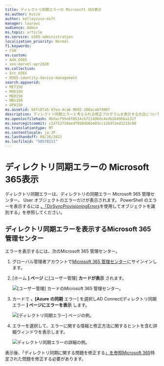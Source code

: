 ```yaml
---
title: ディレクトリ同期エラーの Microsoft 365表示
ms.author: kvice
author: kelleyvice-msft
manager: laurawi
audience: Admin
ms.topic: article
ms.service: o365-administration
localization_priority: Normal
f1.keywords:
- CSH
ms.custom:
- Adm_O365
- seo-marvel-apr2020
ms.collection:
- Ent_O365
- M365-identity-device-management
search.appverid:
- MET150
- MOE150
- MED150
- MBS150
- GPA150
ms.assetid: b4fc07a5-97ea-4ca6-9692-108acab74067
description: ディレクトリ同期エラーと考えられる修正プログラムを表示する方法については、Microsoft 365 管理センター。
ms.openlocfilehash: 0bdacf95e0f8534cb721496dc4edb1b49bba131f
ms.sourcegitcommit: c2d752718aedf958db6b403cc12b972ed1215c00
ms.translationtype: MT
ms.contentlocale: ja-JP
ms.lasthandoff: 08/26/2021
ms.locfileid: "58570211"
---
```

# <a name="view-directory-synchronization-errors-in-microsoft-365"></a>ディレクトリ同期エラーの Microsoft 365表示

ディレクトリ同期エラーは、ディレクトリの同期エラー Microsoft 365 管理センター。 User オブジェクトのエラーだけが表示されます。 PowerShell のエラーを表示するには [、「DirSyncProvisioningErrors](/azure/active-directory/hybrid/how-to-connect-syncservice-duplicate-attribute-resiliency)を使用してオブジェクトを識別する」を参照してください。

## <a name="view-directory-synchronization-errors-in-the-microsoft-365-admin-center"></a>ディレクトリ同期エラーを表示するMicrosoft 365 管理センター

エラーを表示するには、次のMicrosoft 365 管理センター。
  
1. グローバル管理者アカウントで[Microsoft 365 管理センター](https://admin.microsoft.com)にサインインします。 
    
2. [ホーム **] ページ** に[ユーザー管理] **カードが表示** されます。 
    
    ![[ユーザー管理] カードのMicrosoft 365 管理センター。](../media/060006e9-de61-49d5-8979-e77cda198e71.png)
  
3. カードで **、[Azure** **の同期** エラー] を選択しAD Connect[ディレクトリ同期エラー **] ページにエラーを表示** します。   
    
    ![[ディレクトリ同期エラー] ページの例。](../media/882094a3-80d3-4aae-b90b-78b27047974c.png)

4. エラーを選択して、エラーに関する情報と修正方法に関するヒントを含む詳細ウィンドウを表示します。

   ![ディレクトリ同期エラーの詳細の例。](../media/a6e302d4-6be7-4e3a-b4b5-81c5a2c02952.png)
  
表示後、「ディレクトリ同期に関する問題を修正する[」を参照Microsoft 365](fix-problems-with-directory-synchronization.md)特定された問題を修正する必要があります。